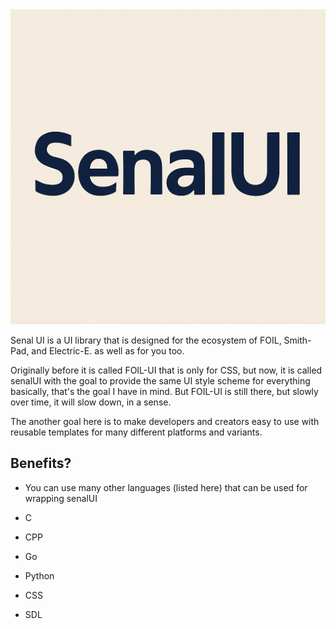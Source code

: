<center>
<img src="./senalUI.png">
</center>


Senal UI is a UI library that is designed for the ecosystem of FOIL, Smith-Pad, and Electric-E.
as well as for you too.


Originally before it is called FOIL-UI that is only for CSS, but now, it is called senalUI with 
the goal to provide the same UI style scheme for everything basically, that's the goal I have 
in mind. But FOIL-UI is still there, but slowly over time, it will slow down, in a sense.


The another goal here is to make developers and creators easy to use with reusable templates for 
many different platforms and variants.



## Benefits?

- You can use many other languages (listed here) that can be used for wrapping senalUI

- C 
- CPP
- Go
- Python
- CSS
- SDL